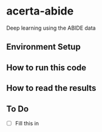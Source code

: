 # acerta-abide
Deep learning using the ABIDE data

## Environment Setup


## How to run this code


## How to read the results

## To Do
- [ ] Fill this in
